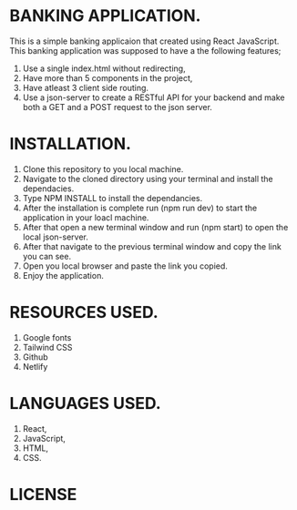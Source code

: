 # BANKING APPLICATION.
This is a simple banking applicaion that created using React JavaScript. This banking application was supposed to have a the following features;
   1. Use a single index.html without redirecting,
   2. Have more than 5 components in the project,
   3. Have  atleast 3 client side routing.
   4.  Use a json-server to create a RESTful API for your backend and make both a GET and a POST request to the json server.

# INSTALLATION.
1. Clone this repository to you local machine.
2. Navigate to the cloned directory using your terminal and install the dependacies.
3. Type NPM INSTALL to install the dependancies.
4. After the installation is complete run (npm run dev) to start the application in your loacl machine.
5. After that open a new terminal window and run (npm start) to open the local json-server.
6. After that navigate to the previous terminal window and copy the link you can see.
7. Open you local browser and paste the link you copied.
8. Enjoy the application.

# RESOURCES USED.
1. Google fonts
2. Tailwind CSS
3. Github
4. Netlify

# LANGUAGES USED.
1. React,
2. JavaScript,
3. HTML,
4. CSS.

# LICENSE
